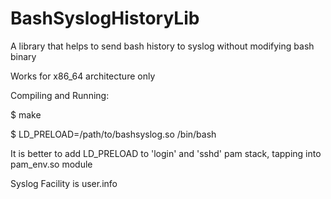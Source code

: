 # BashSyslogHistoryLib
A library that helps to send bash history to syslog without modifying bash binary

Works for x86_64 architecture only

Compiling and Running:

$ make

$ LD_PRELOAD=/path/to/bashsyslog.so /bin/bash

It is better to add LD_PRELOAD to 'login' and 'sshd' pam stack, tapping into pam_env.so module

Syslog Facility is user.info

